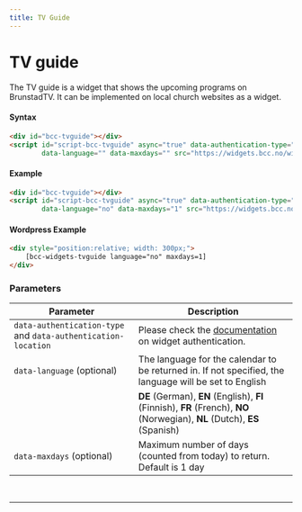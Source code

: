 ```yaml
---
title: TV Guide
---
```


# TV guide

The TV guide is a widget that shows the upcoming programs on BrunstadTV. It can be implemented on local church websites as a widget.

#### Syntax

````html
<div id="bcc-tvguide"></div>
<script id="script-bcc-tvguide" async="true" data-authentication-type="" data-authentication-location=""
        data-language="" data-maxdays="" src="https://widgets.bcc.no/widgets/TvGuideJs"></script>
````

#### Example

````html
<div id="bcc-tvguide"></div>
<script id="script-bcc-tvguide" async="true" data-authentication-type="" data-authentication-location=""
        data-language="no" data-maxdays="1" src="https://widgets.bcc.no/widgets/TvGuideJs"></script>
````

#### Wordpress Example

````html
<div style="position:relative; width: 300px;">
    [bcc-widgets-tvguide language="no" maxdays=1]
</div>
````

### Parameters

| Parameter                                                         | Description                                                                                                                                                                                                                          |
|-------------------------------------------------------------------|--------------------------------------------------------------------------------------------------------------------------------------------------------------------------------------------------------------------------------------|
| ``data-authentication-type`` and ``data-authentication-location`` | Please check the [documentation](#widgets-authentication) on widget authentication.                                                                                                                                                  |
| ``data-language`` (optional)                                      | The language for the calendar to be returned in. If not specified, the language will be set to English                                                                                                                               |
|                                                                   | **DE** (German), **EN** (English), **FI** (Finnish), **FR** (French), **NO** (Norwegian), **NL** (Dutch), **ES** (Spanish)                                                                                                           |                                                                                                                                                                                                                     |
| ``data-maxdays`` (optional)                                       | Maximum number of days (counted from today) to return. Default is 1 day                                                                                                                                                              |

<br/>

---

<br/>
